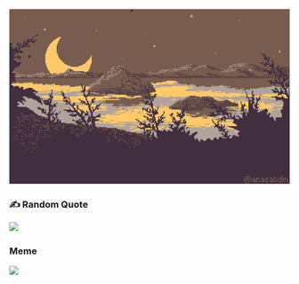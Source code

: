 <a href="https://github.com/solo243">
  <picture>
    <source media="(prefers-color-scheme: dark)" srcset="./Assets/Code.gif" />
    <source media="(prefers-color-scheme: light)" srcset="./Assets/Chill.gif" />
    <img alt="https://mrousavy.com" src="./Assets/PixelArt.gif" />
  </picture>
</a>

### ✍️ Random Quote
![](https://quotes-github-readme.vercel.app/api?type=horizontal&theme=radical)

### Meme
<img src='https://randommeme-five.vercel.app/' style="height: 400px;"/>

<!-- Proudly created with GPRM ( https://gprm.itsvg.in ) -->
